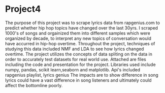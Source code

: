 # Project4
The purpose of this project was to scrape lyrics data from rapgenius.com to predict whether hip hop topics have changed over the last 30yrs. I scraped 1000's of songs and orgainized them into different samples which were organized by decade, to interpret any new topics of conversation would have accurred in hip-hop overtime. Throughout the project, techniques of studying this data included NMF and LDA to see how lyrics changed overtime. The project utilizes the concepts of data spliting on the data in order to accurately test datasets for real world use. Attached are files including the code and presentation for the project. Libraries used include numpy, pandas, scikit learn,seaborn and matplotlib. Api's included rapgenius playlist, lyrics genius The impacts are to show difference in song lyrics could have a vast difference in song listeners and ultimately could affect the bottomline poorly.
